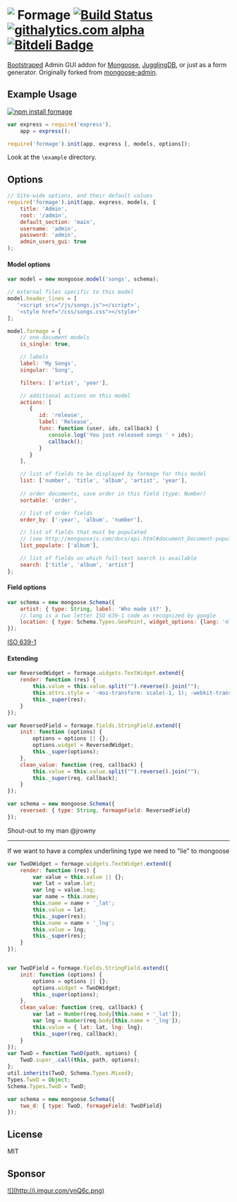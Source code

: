 <img src="http://i.imgur.com/9vVHCPY.png" align="top" />  Formage 
[![Build Status](https://travis-ci.org/Empeeric/formage.png?branch=master)](https://travis-ci.org/Empeeric/formage) 
[![githalytics.com alpha](https://cruel-carlota.pagodabox.com/b3ef5b297ff96ba6b5c573e376debd1d "githalytics.com")](http://githalytics.com/Empeeric/formage) 
[![Bitdeli Badge](https://d2weczhvl823v0.cloudfront.net/Empeeric/formage/trend.png)](https://bitdeli.com/free "Bitdeli Badge")
=============
[Bootstraped](http://twitter.github.com/bootstrap/) Admin GUI addon for [Mongoose](http://mongoosejs.com/), [JugglingDB](https://github.com/1602/jugglingdb), or just as a form generator.
Originally forked from [mongoose-admin](https://github.com/marccampbell/mongoose-admin).

Example Usage
-----
[![npm install formage](https://nodei.co/npm/formage.png?downloads=true)](https://nodei.co/npm/formage/)
<!-- [![NPM](https://nodei.co/npm-dl/formage.png)](https://nodei.co/npm/formage/) -->
```js
var express = require('express'),
    app = express();

require('formage').init(app, express [, models, options]);
```

Look at the `\example` directory.

Options
-------
```js
// Site-wide options, and their default values
require('formage').init(app, express, models, {
    title: 'Admin',
    root: '/admin',
    default_section: 'main',
    username: 'admin',
    password: 'admin',
    admin_users_gui: true
);
```

#### Model options
```js
var model = new mongoose.model('songs', schema);

// external files specific to this model
model.header_lines = [
   '<script src="/js/songs.js"></script>',
   '<style href="/css/songs.css"></style>'
];

model.formage = {
    // one-document models
    is_single: true,

    // labels
    label: 'My Songs',
    singular: 'Song',

    filters: ['artist', 'year'],

    // additional actions on this model
    actions: [
       {
          id: 'release',
          label: 'Release',
          func: function (user, ids, callback) {
             console.log('You just released songs ' + ids);
             callback();
          }
       }
    ],

    // list of fields to be displayed by formage for this model
    list: ['number', 'title', 'album', 'artist', 'year'],
    
    // order documents, save order in this field (type: Number)
    sortable: 'order',

    // list of order fields
    order_by: ['-year', 'album', 'number'],

    // list of fields that must be populated
    // (see http://mongoosejs.com/docs/api.html#document_Document-populate)
    list_populate: ['album'],

    // list of fields on which full-text search is available
    search: ['title', 'album', 'artist']
};
```

#### Field options
```js
var schema = new mongoose.Schema({
    artist: { type: String, label: 'Who made it?' },
    // lang is a two letter ISO 639-1 code as recognized by google
    location: { type: Schema.Types.GeoPoint, widget_options: {lang: 'nl'}}
});
```
[ISO 639-1](http://en.wikipedia.org/wiki/List_of_ISO_639-1_codes)

#### Extending
``` js
var ReversedWidget = formage.widgets.TextWidget.extend({
    render: function (res) {
        this.value = this.value.split("").reverse().join("");
        this.attrs.style = '-moz-transform: scale(-1, 1); -webkit-transform: scale(-1, 1); transform: scale(-1, 1);';
        this._super(res);
    }
});

var ReversedField = formage.fields.StringField.extend({
    init: function (options) {
        options = options || {};
        options.widget = ReversedWidget;
        this._super(options);
    },
    clean_value: function (req, callback) {
        this.value = this.value.split("").reverse().join("");
        this._super(req, callback);
    }
});

var schema = new mongoose.Schema({
    reversed: { type: String, formageField: ReversedField}
});
```
Shout-out to my man @jrowny

---

If we want to have a complex underlining type we need to "lie" to mongoose

```js
var TwoDWidget = formage.widgets.TextWidget.extend({
    render: function (res) {
        var value = this.value || {};
        var lat = value.lat;
        var lng = value.lng;
        var name = this.name;
        this.name = name + '_lat';
        this.value = lat;
        this._super(res);
        this.name = name + '_lng';
        this.value = lng;
        this._super(res);
    }
});


var TwoDField = formage.fields.StringField.extend({
    init: function (options) {
        options = options || {};
        options.widget = TwoDWidget;
        this._super(options);
    },
    clean_value: function (req, callback) {
        var lat = Number(req.body[this.name + '_lat']);
        var lng = Number(req.body[this.name + '_lng']);
        this.value = { lat: lat, lng: lng};
        this._super(req, callback);
    }
});
var TwoD = function TwoD(path, options) {
    TwoD.super_.call(this, path, options);
};
util.inherits(TwoD, Schema.Types.Mixed);
Types.TwoD = Object;
Schema.Types.TwoD = TwoD;

var schema = new mongoose.Schema({
    two_d: { type: TwoD, formageField: TwoDField}
});
```

License
-------
MIT

Sponsor
--------
<a id="stormlogo" href="http://www.jetbrains.com/webstorm/" alt="Smart IDE for web development with HTML Editor, CSS &amp; JavaScript support" title="Smart IDE for web development with HTML Editor, CSS &amp; JavaScript support">
  ![](http://i.imgur.com/ynQ6c.png)
</a>

